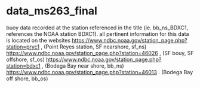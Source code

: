 # data_ms263_final
buoy data recorded at the station referenced in the title (ie. bb_ns_BDXC1, references the NOAA station BDXC1). 
all pertinent information for this data is located on the websites 
https://www.ndbc.noaa.gov/station_page.php?station=pryc1 , (Point Reyes station, SF nearshore, sf_ns)
https://www.ndbc.noaa.gov/station_page.php?station=46026 , (SF bouy, SF offshore, sf_os)
https://www.ndbc.noaa.gov/station_page.php?station=bdxc1 , (Bodega Bay near shore, bb_ns)
https://www.ndbc.noaa.gov/station_page.php?station=46013 . (Bodega Bay off shore, bb_os)

